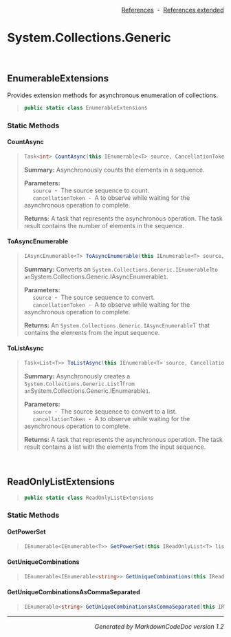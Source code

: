<div style='text-align: right'>

[References](Index.md)&nbsp;&nbsp;-&nbsp;&nbsp;[References extended](IndexExtended.md)
</div>

# System.Collections.Generic

<br />

## EnumerableExtensions
Provides extension methods for asynchronous enumeration of collections.

>```csharp
>public static class EnumerableExtensions
>```

### Static Methods

#### CountAsync
>```csharp
>Task<int> CountAsync(this IEnumerable<T> source, CancellationToken cancellationToken = null)
>```
><b>Summary:</b> Asynchronously counts the elements in a sequence.
>
><b>Parameters:</b><br>
>&nbsp;&nbsp;&nbsp;&nbsp;&nbsp;`source`&nbsp;&nbsp;-&nbsp;&nbsp;The source sequence to count.<br />
>&nbsp;&nbsp;&nbsp;&nbsp;&nbsp;`cancellationToken`&nbsp;&nbsp;-&nbsp;&nbsp;A  to observe while waiting for the asynchronous operation to complete.<br />
>
><b>Returns:</b> A task that represents the asynchronous operation. The task result contains the number of elements in the sequence.
#### ToAsyncEnumerable
>```csharp
>IAsyncEnumerable<T> ToAsyncEnumerable(this IEnumerable<T> source, CancellationToken cancellationToken = null)
>```
><b>Summary:</b> Converts an `System.Collections.Generic.IEnumerable`1` to an `System.Collections.Generic.IAsyncEnumerable`1`.
>
><b>Parameters:</b><br>
>&nbsp;&nbsp;&nbsp;&nbsp;&nbsp;`source`&nbsp;&nbsp;-&nbsp;&nbsp;The source sequence to convert.<br />
>&nbsp;&nbsp;&nbsp;&nbsp;&nbsp;`cancellationToken`&nbsp;&nbsp;-&nbsp;&nbsp;A  to observe while waiting for the asynchronous operation to complete.<br />
>
><b>Returns:</b> An `System.Collections.Generic.IAsyncEnumerable`1` that contains the elements from the input sequence.
#### ToListAsync
>```csharp
>Task<List<T>> ToListAsync(this IEnumerable<T> source, CancellationToken cancellationToken = null)
>```
><b>Summary:</b> Asynchronously creates a `System.Collections.Generic.List`1` from an `System.Collections.Generic.IEnumerable`1`.
>
><b>Parameters:</b><br>
>&nbsp;&nbsp;&nbsp;&nbsp;&nbsp;`source`&nbsp;&nbsp;-&nbsp;&nbsp;The source sequence to convert to a list.<br />
>&nbsp;&nbsp;&nbsp;&nbsp;&nbsp;`cancellationToken`&nbsp;&nbsp;-&nbsp;&nbsp;A  to observe while waiting for the asynchronous operation to complete.<br />
>
><b>Returns:</b> A task that represents the asynchronous operation. The task result contains a list with the elements from the input sequence.

<br />

## ReadOnlyListExtensions

>```csharp
>public static class ReadOnlyListExtensions
>```

### Static Methods

#### GetPowerSet
>```csharp
>IEnumerable<IEnumerable<T>> GetPowerSet(this IReadOnlyList<T> list)
>```
#### GetUniqueCombinations
>```csharp
>IEnumerable<IEnumerable<string>> GetUniqueCombinations(this IReadOnlyList<string> list)
>```
#### GetUniqueCombinationsAsCommaSeparated
>```csharp
>IEnumerable<string> GetUniqueCombinationsAsCommaSeparated(this IReadOnlyList<string> list)
>```
<hr /><div style='text-align: right'><i>Generated by MarkdownCodeDoc version 1.2</i></div>
